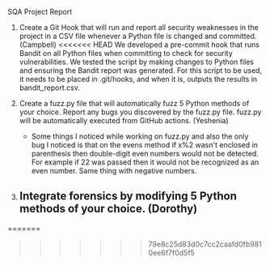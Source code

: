 SQA Project Report

1. Create a Git Hook that will run and report all security weaknesses in the project in a CSV file whenever a Python file is changed and committed. (Campbell)
<<<<<<< HEAD
   We developed a pre-commit hook that runs Bandit on all Python files when committing to check for security vulnerabilities. We tested the script by making changes to Python files and ensuring the Bandit report was generated. For this script to be used, it needs to be placed in .git/hooks, and when it is, outputs the results in bandit_report.csv. 
   
2. Create a fuzz.py file that will automatically fuzz 5 Python methods of your choice. Report any bugs you discovered by the fuzz.py file. fuzz.py will be automatically executed from GitHub actions. (Yeshenia)
   - Some things I noticed while working on fuzz.py and also the only bug I noticed is that on the evens method if x%2 wasn't enclosed in parenthesis then double-digit even numbers would not be detected. For example if 22 was passed then it would not be recognized as an even number. Same thing with negative numbers.
3. Integrate forensics by modifying 5 Python methods of your choice. (Dorothy)
   - 
=======
>>>>>>> 79e8c25d83d0c7cc2caafd0fb9810ee6f7f0d5f5
